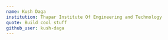 ```yaml
---
name: Kush Daga
institution: Thapar Institute Of Engineering and Technology
quote: Build cool stuff
github_user: kush-daga
---
```

